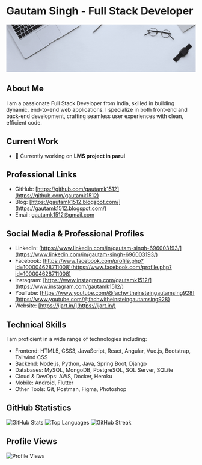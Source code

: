 # Gautam Singh - Full Stack Developer

![Profile Banner](https://github.com/gautamk1512/gautamk1512/blob/main/Grey%20Minimalist%20Corporate%20Personal%20Profile%20LinkedIn%20Banner.gif)

## About Me
I am a passionate Full Stack Developer from India, skilled in building dynamic, end-to-end web applications. I specialize in both front-end and back-end development, crafting seamless user experiences with clean, efficient code.

## Current Work
- 🔭 Currently working on **LMS project in parul**

## Professional Links
- GitHub: [https://github.com/gautamk1512](https://github.com/gautamk1512)
- Blog: [https://gautamk1512.blogspot.com/](https://gautamk1512.blogspot.com/)
- Email: gautamk1512@gmail.com

## Social Media & Professional Profiles
- LinkedIn: [https://www.linkedin.com/in/gautam-singh-696003193/](https://www.linkedin.com/in/gautam-singh-696003193/)
- Facebook: [https://www.facebook.com/profile.php?id=100004628711008](https://www.facebook.com/profile.php?id=100004628711008)
- Instagram: [https://www.instagram.com/gautamk1512/](https://www.instagram.com/gautamk1512/)
- YouTube: [https://www.youtube.com/@fachwitheinsteingautamsing928](https://www.youtube.com/@fachwitheinsteingautamsing928)
- Website: [https://ijart.in/](https://ijart.in/)

## Technical Skills
I am proficient in a wide range of technologies including:
- Frontend: HTML5, CSS3, JavaScript, React, Angular, Vue.js, Bootstrap, Tailwind CSS
- Backend: Node.js, Python, Java, Spring Boot, Django
- Databases: MySQL, MongoDB, PostgreSQL, SQL Server, SQLite
- Cloud & DevOps: AWS, Docker, Heroku
- Mobile: Android, Flutter
- Other Tools: Git, Postman, Figma, Photoshop

## GitHub Statistics
![GitHub Stats](https://github-readme-stats.vercel.app/api?username=gautamk1512&show_icons=true&locale=en)
![Top Languages](https://github-readme-stats.vercel.app/api/top-langs?username=gautamk1512&show_icons=true&locale=en&layout=compact)
![GitHub Streak](https://github-readme-streak-stats.herokuapp.com/?user=gautamk1512&)

## Profile Views
![Profile Views](https://komarev.com/ghpvc/?username=gautamk1512&label=Profile%20views&color=0e75b6&style=flat) 

